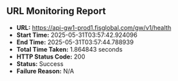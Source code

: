 ## URL Monitoring Report

- **URL:** https://api-gw1-prod1.fisglobal.com/gw/v1/health
- **Start Time:** 2025-05-31T03:57:42.924096
- **End Time:** 2025-05-31T03:57:44.788939
- **Total Time Taken:** 1.864843 seconds
- **HTTP Status Code:** 200
- **Status:** Success
- **Failure Reason:** N/A
